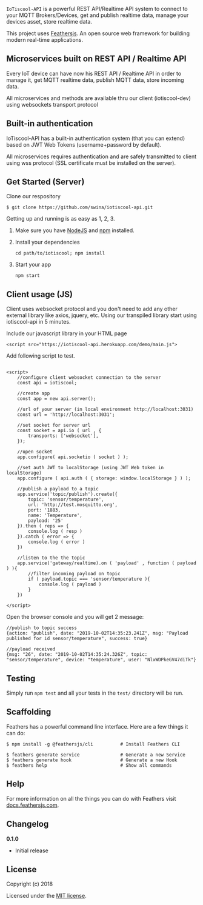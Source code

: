 ```IoTiscool-API``` is a powerful REST API/Realtime API system to connect to your MQTT Brokers/Devices, get and publish realtime data, manage your devices asset, store realtime data.

This project uses [Feathersjs](http://feathersjs.com). An open source web framework for building modern real-time applications.

## Microservices built on REST API / Realtime API
Every IoT device can have now his REST API / Realtime API in order to manage it, get MQTT realtime data, publish MQTT data, store incoming data.

All microservices and methods are available thru our client (iotiscool-dev) using websockets transport protocol

## Built-in authentication

IoTiscool-API has a built-in authentication system (that you can extend) based on JWT Web Tokens (username+password by default).

All microservices requires authentication and are safely transmitted to client using wss protocol (SSL certificate must be installed on the server).


## Get Started (Server)


Clone our respository

```
$ git clone https://github.com/swina/iotiscool-api.git

```

Getting up and running is as easy as 1, 2, 3.

1. Make sure you have [NodeJS](https://nodejs.org/) and [npm](https://www.npmjs.com/) installed.
2. Install your dependencies

    ```
    cd path/to/iotiscool; npm install
    ```

3. Start your app

    ```
    npm start
    ```

## Client usage (JS)

Client uses websocket protocol and you don't need to add any other external library like axios, jquery, etc.
Using our transpiled library start using iotiscool-api in 5 minutes.

Include our javascript library in your HTML page

```
<script src="https://iotiscool-api.herokuapp.com/demo/main.js">

```

Add following script to test.

```

<script>
    //configure client websocket connection to the server
    const api = iotiscool;
    
    //create app
    const app = new api.server();
    
    //url of your server (in local environment http://localhost:3031)
    const url = 'http://localhost:3031';

    //set socket for server url
    const socket = api.io ( url , {
        transports: ['websocket'],
    });
    
    //open socket
    app.configure( api.socketio ( socket ) );
    
    //set auth JWT to localStorage (using JWT Web token in localStorage)
    app.configure ( api.auth ( { storage: window.localStorage } ) ); 
    
    //publish a payload to a topic
    app.service('topic/publish').create({
        topic: 'sensor/temperature',
        url: 'http://test.mosquitto.org',
        port: '1883,
        name: 'Temperature',
        payload: '25'
    }).then ( reps => {
        console.log ( resp )
    }).catch ( error => {
        console.log ( error )
    })

    //listen to the the topic 
    app.service('gateway/realtime).on ( 'payload' , function ( payload ) ){
        //filter incoming payload on topic
        if ( payload.topic === 'sensor/temperature ){
            console.log ( payload )
        }
    })

</script>

```

Open the browser console and you will get 2 message:


```
//publish to topic success
{action: "publish", date: "2019-10-02T14:35:23.241Z", msg: "Payload published for id sensor/temperature", success: true}

//payload received
{msg: "26", date: "2019-10-02T14:35:24.326Z", topic: "sensor/temperature", device: "temperature", user: "NlxWDPkeGV47diTk"}

```

## Testing

Simply run `npm test` and all your tests in the `test/` directory will be run.

## Scaffolding

Feathers has a powerful command line interface. Here are a few things it can do:

```
$ npm install -g @feathersjs/cli          # Install Feathers CLI

$ feathers generate service               # Generate a new Service
$ feathers generate hook                  # Generate a new Hook
$ feathers help                           # Show all commands
```


## Help

For more information on all the things you can do with Feathers visit [docs.feathersjs.com](http://docs.feathersjs.com).

## Changelog

__0.1.0__

- Initial release

## License

Copyright (c) 2018

Licensed under the [MIT license](LICENSE).

